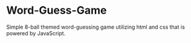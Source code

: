 # Word-Guess-Game

Simple 8-ball themed word-guessing game utilizing html and css that is powered by JavaScript.

